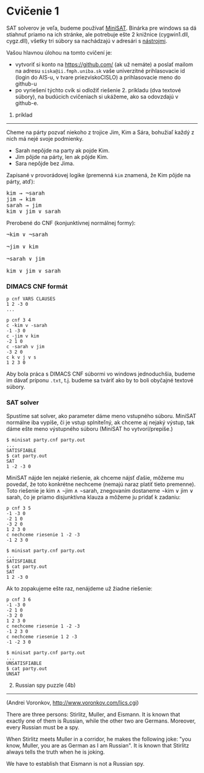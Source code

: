 Cvičenie 1
==========

SAT solverov je veľa, budeme používať [MiniSAT](http://minisat.se/).
Binárka pre windows sa dá stiahnuť priamo na ich stránke, ale potrebuje ešte 2 knižnice
(cygwin1.dll, cygz.dll), všetky tri súbory sa nachádzajú v adresári s [nástrojmi](../tools/).

Vašou hlavnou úlohou na tomto cvičení je:
* vytvoriť si konto na https://github.com/ (ak už nemáte) a poslať mailom na
  adresu `siska@ii.fmph.uniba.sk` vaše univerzitné prihlasovacie id (login do
  AIS-u, v tvare priezviskoCISLO) a prihlasovacie meno do github-u
* po vyriešení týchto cvík si odložiť riešenie 2. príkladu (dva textové súbory),
  na budúcich cvičeniach si ukážeme, ako sa odovzdajú v github-e.


1. príklad
----------
Cheme na párty pozvať niekoho z trojice Jim, Kim a Sára, bohužiaľ každý z nich
má nejé svoje podmienky.

* Sarah nepôjde na party ak pojde Kim.
* Jim pôjde na párty, len ak pôjde Kim.
* Sara nepôjde bez Jima.

Zapísané v provorádovej logike (premenná `kim` znamená, že Kim pôjde na párty, atď):
<pre>
kim &rarr; &not;sarah
jim &rarr; kim
sarah &rarr; jim
kim &or; jim &or; sarah
</pre>

Prerobené do CNF (konjunktívnej normálnej formy):
<pre>
&not;kim &or; &not;sarah<br/>
&not;jim &or; kim<br/>
&not;sarah &or; jim<br/>
kim &or; jim &or; sarah
</pre>

### DIMACS CNF formát ###
```
p cnf VARS CLAUSES
1 2 -3 0
...
```
```
p cnf 3 4
c -kim v -sarah
-1 -3 0
c -jim v kim
-2 1 0
c -sarah v jim
-3 2 0
c k v j v s
1 2 3 0
```

Aby bola práca s DIMACS CNF súbormi vo windows jednoduchšia, budeme im dávať príponu `.txt`,
t.j. budeme sa tváriť ako by to boli obyčajné textové súbory.

### SAT solver ###

Spustíme sat solver, ako parameter dáme meno vstupného súboru. MiniSAT normálne iba vypíše,
či je vstup splniteľný, ak chceme aj nejaký výstup, tak dáme ešte meno výstupného súboru (MiniSAT ho
vytvorí/prepíše.)
```
$ minisat party.cnf party.out
...
SATISFIABLE
$ cat party.out
SAT
1 -2 -3 0
```

MiniSAT nájde len nejaké riešenie, ak chceme nájsť ďašie, môžeme mu povedať, že toto konkrétne 
nechceme (nemajú naraz platiť tieto premenne). Toto riešenie je kim &and; &not;jim &and; &not;sarah, znegovaním
dostaneme &not;kim &or; jim &or; sarah, čo je priamo disjunktívna klauza a môžeme ju pridať k zadaniu:

```
p cnf 3 5
-1 -3 0
-2 1 0
-3 2 0
1 2 3 0
c nechceme riesenie 1 -2 -3
-1 2 3 0
```
```
$ minisat party.cnf party.out
...
SATISFIABLE
$ cat party.out
SAT
1 2 -3 0
```

Ak to zopakujeme ešte raz, nenájdeme už žiadne riešenie:
```
p cnf 3 6
-1 -3 0
-2 1 0
-3 2 0
1 2 3 0
c nechceme riesenie 1 -2 -3
-1 2 3 0
c nechceme riesenie 1 2 -3
-1 -2 3 0
```
```
$ minisat party.cnf party.out
...
UNSATISFIABLE
$ cat party.out
UNSAT
```

2. Russian spy puzzle (4b)
--------------------------
(Andrei Voronkov, http://www.voronkov.com/lics.cgi)

There are three persons: Stirlitz, Muller, and
Eismann. It is known that exactly one of them is
Russian, while the other two are Germans.
Moreover, every Russian must be a spy.

When Stirlitz meets Muller in a corridor, he
makes the following joke: "you know, Muller,
you are as German as I am Russian". It is
known that Stirlitz always tells the truth when
he is joking.

We have to establish that Eismann is not a Russian spy.


